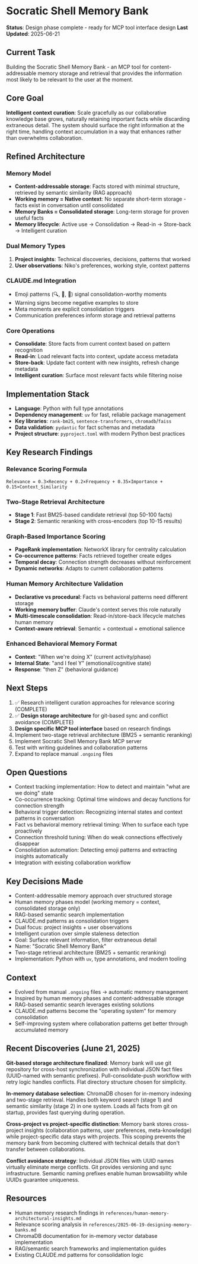 # Socratic Shell Memory Bank

**Status**: Design phase complete - ready for MCP tool interface design
**Last Updated**: 2025-06-21

## Current Task
Building the Socratic Shell Memory Bank - an MCP tool for content-addressable memory storage and retrieval that provides the information most likely to be relevant to the user at the moment.

## Core Goal
**Intelligent context curation**: Scale gracefully as our collaborative knowledge base grows, naturally retaining important facts while discarding extraneous detail. The system should surface the right information at the right time, handling context accumulation in a way that enhances rather than overwhelms collaboration.

## Refined Architecture

### Memory Model
- **Content-addressable storage**: Facts stored with minimal structure, retrieved by semantic similarity (RAG approach)
- **Working memory = Native context**: No separate short-term storage - facts exist in conversation until consolidated
- **Memory Banks = Consolidated storage**: Long-term storage for proven useful facts
- **Memory lifecycle**: Active use → Consolidation → Read-in → Store-back → Intelligent curation

### Dual Memory Types
1. **Project insights**: Technical discoveries, decisions, patterns that worked
2. **User observations**: Niko's preferences, working style, context patterns

### CLAUDE.md Integration
- Emoji patterns (🔍, 🎯, 🤔) signal consolidation-worthy moments
- Warning signs become negative examples to store
- Meta moments are explicit consolidation triggers
- Communication preferences inform storage and retrieval patterns

### Core Operations
- **Consolidate**: Store facts from current context based on pattern recognition
- **Read-in**: Load relevant facts into context, update access metadata
- **Store-back**: Update fact content with new insights, refresh change metadata
- **Intelligent curation**: Surface most relevant facts while filtering noise

## Implementation Stack
- **Language**: Python with full type annotations
- **Dependency management**: `uv` for fast, reliable package management
- **Key libraries**: `rank-bm25`, `sentence-transformers`, `chromadb`/`faiss`
- **Data validation**: `pydantic` for fact schemas and metadata
- **Project structure**: `pyproject.toml` with modern Python best practices

## Key Research Findings

### Relevance Scoring Formula
```
Relevance = 0.3×Recency + 0.2×Frequency + 0.35×Importance + 0.15×Context_Similarity
```

### Two-Stage Retrieval Architecture
- **Stage 1**: Fast BM25-based candidate retrieval (top 50-100 facts)
- **Stage 2**: Semantic reranking with cross-encoders (top 10-15 results)

### Graph-Based Importance Scoring
- **PageRank implementation**: NetworkX library for centrality calculation
- **Co-occurrence patterns**: Facts retrieved together create edges
- **Temporal decay**: Connection strength decreases without reinforcement
- **Dynamic networks**: Adapts to current collaboration patterns

### Human Memory Architecture Validation
- **Declarative vs procedural**: Facts vs behavioral patterns need different storage
- **Working memory buffer**: Claude's context serves this role naturally
- **Multi-timescale consolidation**: Read-in/store-back lifecycle matches human memory
- **Context-aware retrieval**: Semantic + contextual + emotional salience

### Enhanced Behavioral Memory Format
- **Context**: "When we're doing X" (current activity/phase)
- **Internal State**: "and I feel Y" (emotional/cognitive state)
- **Response**: "then Z" (behavioral guidance)

## Next Steps
1. ✅ Research intelligent curation approaches for relevance scoring (COMPLETE)
2. ✅ **Design storage architecture** for git-based sync and conflict avoidance (COMPLETE)
3. **Design specific MCP tool interface** based on research findings
4. Implement two-stage retrieval architecture (BM25 + semantic reranking)
5. Implement Socratic Shell Memory Bank MCP server
6. Test with writing guidelines and collaboration patterns
7. Expand to replace manual `.ongoing` files

## Open Questions
- Context tracking implementation: How to detect and maintain "what are we doing" state
- Co-occurrence tracking: Optimal time windows and decay functions for connection strength
- Behavioral trigger detection: Recognizing internal states and context patterns in conversation
- Fact vs behavioral memory retrieval timing: When to surface each type proactively
- Connection threshold tuning: When do weak connections effectively disappear
- Consolidation automation: Detecting emoji patterns and extracting insights automatically
- Integration with existing collaboration workflow

## Key Decisions Made
- Content-addressable memory approach over structured storage
- Human memory phases model (working memory = context, consolidated storage only)
- RAG-based semantic search implementation
- CLAUDE.md patterns as consolidation triggers
- Dual focus: project insights + user observations
- Intelligent curation over simple staleness detection
- Goal: Surface relevant information, filter extraneous detail
- Name: "Socratic Shell Memory Bank"
- Two-stage retrieval architecture (BM25 + semantic reranking)
- Implementation: Python with `uv`, type annotations, and modern tooling

## Context
- Evolved from manual `.ongoing` files → automatic memory management
- Inspired by human memory phases and content-addressable storage
- RAG-based semantic search leverages existing solutions
- CLAUDE.md patterns become the "operating system" for memory consolidation
- Self-improving system where collaboration patterns get better through accumulated memory

## Recent Discoveries (June 21, 2025)

**Git-based storage architecture finalized**: Memory bank will use git repository for cross-host synchronization with individual JSON fact files (UUID-named with semantic prefixes). Pull-consolidate-push workflow with retry logic handles conflicts. Flat directory structure chosen for simplicity.

**In-memory database selection**: ChromaDB chosen for in-memory indexing and two-stage retrieval. Handles both keyword search (stage 1) and semantic similarity (stage 2) in one system. Loads all facts from git on startup, provides fast querying during operation.

**Cross-project vs project-specific distinction**: Memory bank stores cross-project insights (collaboration patterns, user preferences, meta-knowledge) while project-specific data stays with projects. This scoping prevents the memory bank from becoming cluttered with technical details that don't transfer between collaborations.

**Conflict avoidance strategy**: Individual JSON files with UUID names virtually eliminate merge conflicts. Git provides versioning and sync infrastructure. Semantic naming prefixes enable human browsability while UUIDs guarantee uniqueness.

## Resources
- Human memory research findings in `references/human-memory-architectural-insights.md`
- Relevance scoring analysis in `references/2025-06-19-designing-memory-banks.md`
- ChromaDB documentation for in-memory vector database implementation
- RAG/semantic search frameworks and implementation guides
- Existing CLAUDE.md patterns for consolidation logic